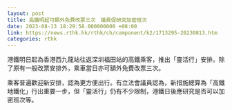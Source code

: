 ```yaml
---
layout: post
title: 高鐵明起可額外免費改票三次　議員促研究加密班次
date: 2023-08-13 18:29:58.000000000 +08:00
link: https://news.rthk.hk/rthk/ch/component/k2/1713295-20230813.htm
categories: rthk
---
```


港鐵明日起為香港西九龍站往返深圳福田站的高鐵乘客，推出「靈活行」安排。除了原有一般改票安排外，乘車當日亦可額外免費改票三次。

乘客普遍歡迎新安排，認為更方便出行。有立法會議員認為，新措施總算為「高鐵地鐵化」行出重要一步，但「靈活行」仍有不少限制，港鐵日後應研究是否可以加密班次等。
